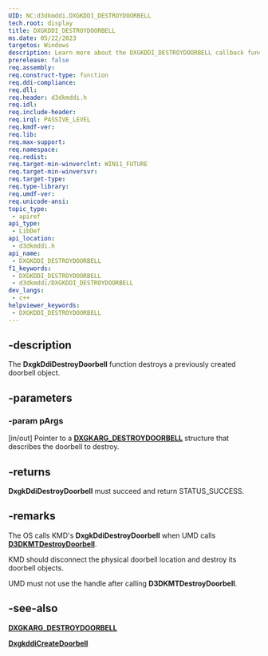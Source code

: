 ```yaml
---
UID: NC:d3dkmddi.DXGKDDI_DESTROYDOORBELL
tech.root: display
title: DXGKDDI_DESTROYDOORBELL
ms.date: 05/22/2023
targetos: Windows
description: Learn more about the DXGKDDI_DESTROYDOORBELL callback function.
prerelease: false
req.assembly: 
req.construct-type: function
req.ddi-compliance: 
req.dll: 
req.header: d3dkmddi.h
req.idl: 
req.include-header: 
req.irql: PASSIVE_LEVEL
req.kmdf-ver: 
req.lib: 
req.max-support: 
req.namespace: 
req.redist: 
req.target-min-winverclnt: WIN11_FUTURE
req.target-min-winversvr: 
req.target-type: 
req.type-library: 
req.umdf-ver: 
req.unicode-ansi: 
topic_type:
 - apiref
api_type:
 - LibDef
api_location:
 - d3dkmddi.h
api_name:
 - DXGKDDI_DESTROYDOORBELL
f1_keywords:
 - DXGKDDI_DESTROYDOORBELL
 - d3dkmddi/DXGKDDI_DESTROYDOORBELL
dev_langs:
 - c++
helpviewer_keywords:
 - DXGKDDI_DESTROYDOORBELL
---
```


## -description

The **DxgkDdiDestroyDoorbell** function destroys a previously created doorbell object.

## -parameters

### -param pArgs

[in/out] Pointer to a [**DXGKARG_DESTROYDOORBELL**](ns-d3dkmddi-dxgkarg_destroydoorbell.md) structure that describes the doorbell to destroy.

## -returns

**DxgkDdiDestroyDoorbell** must succeed and return STATUS_SUCCESS.

## -remarks

The OS calls KMD's **DxgkDdiDestroyDoorbell** when UMD calls [**D3DKMTDestroyDoorbell**](../d3dkmthk/nf-d3dkmthk-d3dkmtdestroydoorbell.md).

KMD should disconnect the physical doorbell location and destroy its doorbell objects.

UMD must not use the handle after calling **D3DKMTDestroyDoorbell**.

## -see-also

[**DXGKARG_DESTROYDOORBELL**](ns-d3dkmddi-dxgkarg_destroydoorbell.md)

[**DxgkddiCreateDoorbell**](nc-d3dkmddi-dxgkddi_createdoorbell.md)
